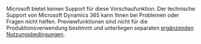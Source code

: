 Microsoft bietet keinen Support für diese Vorschaufunktion. Der technische Support von Microsoft Dynamics 365 kann Ihnen bei Problemen oder Fragen nicht helfen. Previewfunktionen sind nicht für die Produktionsverwendung bestimmt und unterliegen separaten [ergänzenden Nutzungsbedingungen](http://go.microsoft.com/fwlink/p/?LinkId=511446).